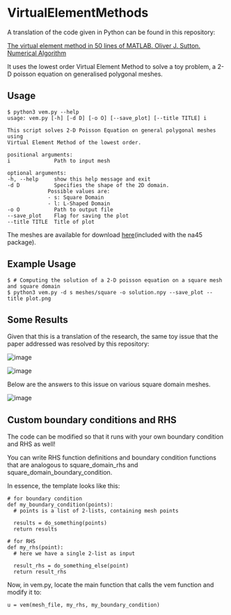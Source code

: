 # VirtualElementMethods
A translation of the code given in Python can be found in this repository:

[The virtual element method in 50 lines of MATLAB. Oliver J. Sutton. Numerical Algorithm](https://dl.acm.org/doi/10.1007/s11075-016-0235-3)

It uses the lowest order Virtual Element Method to solve a toy problem, a 2-D poisson equation on generalised polygonal meshes.

## Usage
    $ python3 vem.py --help
    usage: vem.py [-h] [-d D] [-o O] [--save_plot] [--title TITLE] i

    This script solves 2-D Poisson Equation on general polygonal meshes using
    Virtual Element Method of the lowest order.

    positional arguments:
    i              Path to input mesh

    optional arguments:
    -h, --help     show this help message and exit
    -d D           Specifies the shape of the 2D domain.
                 Possible values are:
                 - s: Square Domain
                 - l: L-Shaped Domain
    -o O           Path to output file
    --save_plot    Flag for saving the plot
    --title TITLE  Title of plot

The meshes are available for download [here](http://www.netlib.org/numeralgo/)(included with the na45 package).

## Example Usage
    $ # Computing the solution of a 2-D poisson equation on a square mesh and square domain
    $ python3 vem.py -d s meshes/square -o solution.npy --save_plot --title plot.png

## Some Results
Given that this is a translation of the research, the same toy issue that the paper addressed was resolved by this repository:

![image](https://github.com/Greeshma-C20084146/VirtualElementMethods/assets/125087684/bd8629fd-64cf-40be-b669-de02d2ba8aeb)

![image](https://github.com/Greeshma-C20084146/VirtualElementMethods/assets/125087684/5c179338-cbe1-4a73-9d2a-f57405bc930e)


Below are the answers to this issue on various square domain meshes.

![image](https://github.com/Greeshma-C20084146/VirtualElementMethods/assets/125087684/96913639-0c55-42a6-bf79-8c45d7a3c272)
				
## Custom boundary conditions and RHS
The code can be modified so that it runs with your own boundary condition and RHS as well!

You can write RHS function definitions and boundary condition functions that are analogous to square_domain_rhs and square_domain_boundary_condition.

In essence, the template looks like this:

    # for boundary condition
    def my_boundary_condition(points):
      # points is a list of 2-lists, containing mesh points
    
      results = do_something(points)
      return results

    # for RHS
    def my_rhs(point):
      # here we have a single 2-list as input

      result_rhs = do_something_else(point)
      return result_rhs

Now, in vem.py, locate the main function that calls the vem function and modify it to:

    u = vem(mesh_file, my_rhs, my_boundary_condition)
